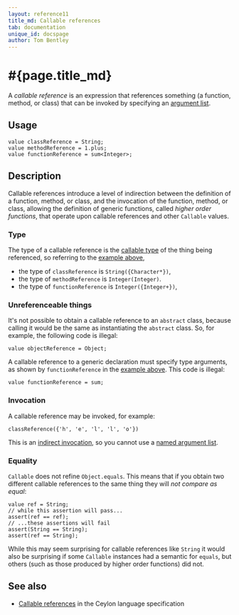 ```yaml
---
layout: reference11
title_md: Callable references
tab: documentation
unique_id: docspage
author: Tom Bentley
---
```


# #{page.title_md}

A _callable reference_ is an expression that references something 
(a function, method, or class) that can be invoked by specifying 
an [argument list](../argument-list).

## Usage

<!-- try: -->
    value classReference = String;
    value methodReference = 1.plus;
    value functionReference = sum<Integer>;
    
## Description

Callable references introduce a level of indirection between the 
definition of a function, method, or class, and the invocation of
the function, method, or class, allowing the definition of generic
functions, called _higher order functions_, that operate upon
callable references and other `Callable` values.

### Type

The type of a callable reference is the 
[callable type](../../structure/function/#callable_type) of the 
thing being referenced, so referring to the [example above](#usage),

* the type of `classReference` is `String({Character*})`,
* the type of `methodReference` is  `Integer(Integer)`.
* the type of `functionReference` is `Integer({Integer+})`,

### Unreferenceable things

It's not possible to obtain a callable reference to an `abstract` 
class, because calling it would be the same as instantiating the 
`abstract` class. So, for example, the following code is illegal:

    value objectReference = Object;

A callable reference to a generic declaration must specify type 
arguments, as shown by `functionReference` in the [example above](#usage). 
This code is illegal:

    value functionReference = sum;

### Invocation

A callable reference may be invoked, for example:

    classReference({'h', 'e', 'l', 'l', 'o'})

This is an [indirect invocation](../invocation#indirect_invocation), so 
you cannot use a [named argument list](../named-argument-list).

### Equality

`Callable` does not refine `Object.equals`. This means that
if you obtain two different callable references to the 
same thing they will *not compare as equal*:

    value ref = String;
    // while this assertion will pass...
    assert(ref == ref);
    // ...these assertions will fail
    assert(String == String);
    assert(ref == String);

While this may seem surprising for callable references 
like `String` it would also be surprising if 
some `Callable` instances had a semantic for `equals`, but 
others (such as those produced by higher order functions) 
did not. 

## See also

* [Callable references](#{site.urls.spec_current}#callablereferences) 
  in the Ceylon language specification
